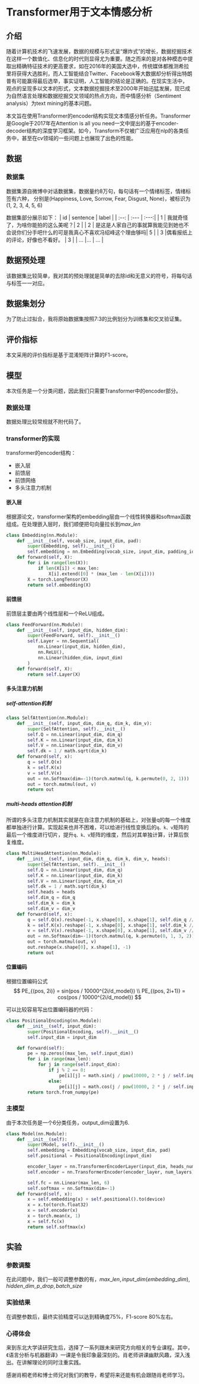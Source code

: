 # Transformer用于文本情感分析
## 介绍
随着计算机技术的飞速发展，数据的规模与形式呈“爆炸式”的增长，数据挖掘技术在这样一个数值化、信息化的时代则显得尤为重要。随之而来的是对各种模态中提取出精确特征技术的更高要求，如在2016年的美国大选中，传统媒体都推测希拉里将获得大选胜利，而人工智能结合Twitter、Facebook等大数据却分析得出特朗普有可能赢得最后选举，事实证明，人工智能的结论是正确的。在现实生活中， 观点的呈现多以文本的形式，文本数据挖掘技术至2000年开始迅猛发展，现已成为自然语言处理和数据挖掘交叉领域的热点方向，而中情感分析（Sentiment analysis）为text mining的基本问题。

本文旨在使用Transformer的encoder结构实现文本情感分析任务。Transformer是Google于2017年在Attention is all you need一文中提出的基于encoder-decoder结构的深度学习框架。如今，Transform不仅被广泛应用在nlp的各类任务中，甚至在cv领域的一些问题上也展现了出色的性能。

## 数据
### 数据集
数据集源自微博中对话数据集，数据量约8万句，每句话有一个情绪标签，情绪标签有六种，
分别是(Happiness, Love, Sorrow, Fear, Disgust, None)，被标识为(1, 2, 3, 4, 5, 6)

数据集部分展示如下：
| id | sentence | label |
| :--: | :--- | :---:|
| 1 | 我就奇怪了，为啥你能拍的这么美呢？| 2 |
| 2 | 是这是人家自己的事就算我能见到她也不会说你们分手吧什么的可是我真心不喜欢冯绍峰这个理由够吗| 5 |
| 3 |偶看报纸上的评论，好像也不看好。 | 3 |
| ... |... | ... |

## 数据预处理
该数据集比较简单，我对其的预处理就是简单的去除id和无意义的符号，将每句话与标签一一对应。
## 数据集划分
为了防止过拟合，我将原始数据集按照7:3的比例划分为训练集和交叉验证集。
## 评价指标
本文采用的评价指标是基于混淆矩阵计算的F1-score。

## 模型
本次任务是一个分类问题，因此我们只需要Transformer中的encoder部分。
### 数据处理
数据处理比较常规就不附代码了。
### transformer的实现
transformer的encoder结构：
+ 嵌入层
+ 前馈层
+ 前馈网络
+ 多头注意力机制

#### 嵌入层
根据源论文，transformer架构的embedding层由一个线性转换器和softmax函数组成。在处理嵌入层时，我们顺便把句向量拉长到$max\_len$

```python
class Embedding(nn.Module):
    def __init__(self, vocab_size, input_dim, pad):
        super(Embedding, self).__init__()
        self.embedding = nn.Embedding(vocab_size, input_dim, padding_idx=pad)
    def forward(self, X):
        for i in range(len(X)):
            if len(X[i]) < max_len:
                X[i].extend([0] * (max_len - len(X[i])))
        X = torch.LongTensor(X)
        return self.embedding(X)
```
#### 前馈层
前馈层主要由两个线性层和一个ReLU组成。
```python
class FeedForward(nn.Module):
    def __init__(self, input_dim, hidden_dim):
        super(FeedForward, self).__init__()
        self.Layer = nn.Sequential(
            nn.Linear(input_dim, hidden_dim),
            nn.ReLU(),
            nn.Linear(hidden_dim, input_dim)
        )
    def forward(self, X):
        return self.Layer(X)
```
#### 多头注意力机制
##### self-attention机制
```python
class SelfAttention(nn.Module):
    def __init__(self, input_dim, dim_q, dim_k, dim_v):
        super(SelfAttention, self).__init__()
        self.Q = nn.Linear(input_dim, dim_q)
        self.K = nn.Linear(input_dim, dim_k)
        self.V = nn.Linear(input_dim, dim_v)
        self.dk = 1 / math.sqrt(dim_k)
    def forward(self, x):
        q = self.Q(x)
        k = self.K(x)
        v = self.V(x)
        out = nn.Softmax(dim=-1)(torch.matmul(q, k.permute(0, 2, 1)))
        out = torch.matmul(out, v)
        return out
```
##### multi-heads attention机制
所谓的多头注意力机制其实就是在自注意力机制的基础上，对张量q的每一个维度都单独进行计算。实现起来也并不困难，可以给进行线性变换后的`q、k、v`矩阵的最后一个维度进行切片，提升`q、k、v`矩阵的维度，然后对其单独计算，计算后恢复维度。
```python
class MultiHeadAttention(nn.Module):
    def __init__(self, input_dim, dim_q, dim_k, dim_v, heads):
        super(SelfAttention, self).__init__()
        self.Q = nn.Linear(input_dim, dim_q)
        self.K = nn.Linear(input_dim, dim_k)
        self.V = nn.Linear(input_dim, dim_v)
        self.dk = 1 / math.sqrt(dim_k)
        self.heads = heads
        self.dim_q = dim_q
        self.dim_k = dim_k
        self.dim_v = dim_v
    def forward(self, x):
        q = self.Q(x).reshape(-1, x.shape[0], x.shape[1], self.dim_q // self.heads)
        k = self.K(x).reshape(-1, x.shape[0], x.shape[1], self.dim_k // self.heads)
        v = self.V(x).reshape(-1, x.shape[0], x.shape[1], self.dim_v // self.heads)
        out = nn.Softmax(dim=-1)(torch.matmul(q, k.permute(0, 1, 3, 2)))
        out = torch.matmul(out, v)
        out.reshape(x.shape[0], x.shape[1], -1)
        return out
```
#### 位置编码
根据位置编码公式
$$
PE_{(pos, 2i)} = sin(pos / 10000^{2i/d_model}) \\
PE_{(pos, 2i+1)} = cos(pos / 10000^{2i/d_model})
$$

可以比较容易写出位置编码器的代码：
```Python
class PositionalEncoding(nn.Module):
    def __init__(self, input_dim):
        super(PositionalEncoding, self).__init__()
        self.input_dim = input_dim

    def forward(self):
        pe = np.zeros((max_len, self.input_dim))
        for i in range(max_len):
            for j in range(self.input_dim):
                if j % 2 == 0:
                    pe[i][j] = math.sin(j / pow(10000, 2 * j / self.input_dim))
                else:
                    pe[i][j] = math.cos(j / pow(10000, 2 * j / self.input_dim))
        return torch.from_numpy(pe)
```

### 主模型
由于本次任务是一个6分类任务，output_dim设置为6.
```python
class Model(nn.Module):
    def __init__(self):
        super(Model, self).__init__()
        self.embedding = Embedding(vocab_size, input_dim, pad)
        self.positional = PositionalEncoding(input_dim)

        encoder_layer = nn.TransformerEncoderLayer(input_dim, heads_num, hidden_dim, p_drop)
        self.encoder = nn.TransformerEncoder(encoder_layer, num_layers)

        self.fc = nn.Linear(max_len, 6)
        self.softmax = nn.Softmax(dim=-1)
    def forward(self, x):
        x = self.embedding(x) + self.positional().to(device)
        x = x.to(torch.float32)
        x = self.encoder(x)
        x = torch.mean(x, 1)
        x = self.fc(x)
        return self.softmax(x)
```
## 实验
### 参数调整
在此问题中，我们一般可调整参数的有，$max\_len, input\_dim(embedding\_dim), hidden\_dim, p\_drop, batch\_size$

### 实验结果
在调整参数后，最终实验精度可以达到精确度75%，F1-score 80%左右。
### 心得体会
来到东北大学读研究生后，选择了一系列跟未来研究方向相关的专业课程。其中，《语言分析与机器翻译》一课是令我印象最深刻的。肖老师讲课幽默风趣，深入浅出。在讲解理论的同时注重实践。

感谢肖桐老师和博士师兄对我们的教导，希望将来还能有机会跟随肖老师学习。
